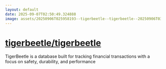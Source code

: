 ```yaml
---
layout: default
date: 2025-09-07T02:50:49.324888
image: assets/20250906T025958193--tigerbeetle--tigerbeetle--20250906T031343006--cropped.png
---
```


# [tigerbeetle/tigerbeetle](https://github.com/tigerbeetle/tigerbeetle)

TigerBeetle is a database built for tracking financial transactions with a focus on safety, durability, and performance
